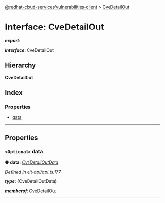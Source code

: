 [@redhat-cloud-services/vulnerabilities-client](../README.md) > [CveDetailOut](../interfaces/cvedetailout.md)

# Interface: CveDetailOut

*__export__*: 

*__interface__*: CveDetailOut

## Hierarchy

**CveDetailOut**

## Index

### Properties

* [data](cvedetailout.md#data)

---

## Properties

<a id="data"></a>

### `<Optional>` data

**● data**: *[CveDetailOutData](cvedetailoutdata.md)*

*Defined in [git-api/api.ts:177](https://github.com/RedHatInsights/javascript-clients/blob/master/packages/vulnerabilities/git-api/api.ts#L177)*

*__type__*: {CveDetailOutData}

*__memberof__*: CveDetailOut

___

